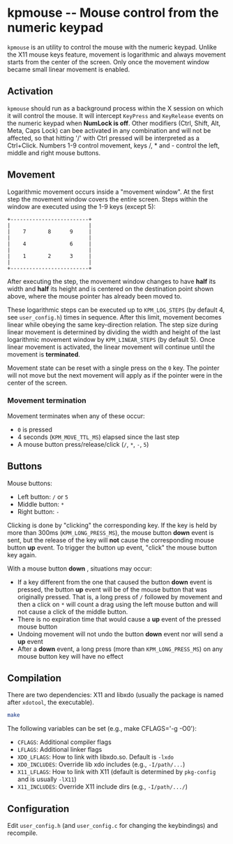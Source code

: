 kpmouse -- Mouse control from the numeric keypad
============================================================

`kpmouse` is an utility to control the mouse with the numeric keypad. Unlike the X11 mouse keys feature, movement is logarithmic and always movement starts from the center of the screen. Only once the movement window became small linear movement is enabled.

Activation
------------

`kpmouse` should run as a background process within the X session on which it will control the mouse. It will intercept `KeyPress` and `KeyRelease` events on the numeric keypad when **NumLock is off**. Other modifiers (Ctrl, Shift, Alt, Meta, Caps Lock) can bee activated in any combination and will not be affected, so that hitting '/' with Ctrl pressed will be interpreted as a Ctrl+Click. Numbers 1-9 control movement, keys /, * and - control the left, middle and right mouse buttons.

Movement
----------

Logarithmic movement occurs inside a "movement window". At the first step the movement window covers the entire screen. Steps within the window are executed using the 1-9 keys (except 5):

```
+-------------------------+
|                         |
|    7       8      9     |
|                         |
|    4              6     |
|                         |
|    1       2      3     | 
|                         | 
+-------------------------+
```

After executing the step, the movement window changes to have **half** its width and **half** its height and is centered on the destination point shown above, where the mouse pointer has already been moved to.

These logarithmic steps can be executed up to `KPM_LOG_STEPS` (by default 4, see `user_config.h`) times in sequence. After this limit, movement becomes linear while obeying the same key-direction relation. The step size during linear movement is determined by dividing the width and height of the last logarithmic movement window by `KPM_LINEAR_STEPS` (by default 5). Once linear movement is activated, the linear movement will continue until the movement is **terminated**.

Movement state can be reset with a single press on the `0` key. The pointer will not move but the next movement will apply as if the pointer were in the center of the screen. 

### Movement termination

Movement terminates when any of these occur:

- `0` is pressed
- 4 seconds (`KPM_MOVE_TTL_MS`) elapsed since the last step
- A mouse button press/release/click (`/`, `*`, `-`, `5`)

Buttons
---------

Mouse buttons:
- Left button: `/` or `5`
- Middle button: `*`
- Right button: `-`

Clicking is done by "clicking" the corresponding key. If the key is held by more than 300ms (`KPM_LONG_PRESS_MS`), the mouse button **down** event is sent, but the release of the key will **not** cause the corresponding mouse button **up** event. To trigger the button up event, "click" the mouse button key again.

With a mouse button **down** , situations may occur:
- If a key different from the one that caused the button **down** event is pressed, the button **up** event will be of the mouse button that was originally pressed. That is, a long press of `/` followed by movement and then a click on `*` will count a drag using the left mouse button and will not cause a click of the middle button.
- There is no expiration time that would cause a **up** event of the pressed mouse button
- Undoing movement will not undo the button **down** event nor will send a **up** event
- After a **down** event, a long press (more than `KPM_LONG_PRESS_MS`) on any mouse button key will have no effect

Compilation
--------------

There are two dependencies: X11 and libxdo (usually the package is named after `xdotool`, the executable).

```bash
make
```

The following variables can be set (e.g., make CFLAGS='-g -O0'):
- `CFLAGS`: Additional compiler flags
- `LFLAGS`: Additional linker flags
- `XDO_LFLAGS`: How to link with libxdo.so. Default is `-lxdo`
- `XDO_INCLUDES`: Override lib xdo includes (e.g., `-I/path/...`)
- `X11_LFLAGS`: How to link with X11 (default is determined by `pkg-config` and is usually `-lX11`)
- `X11_INCLUDES`: Override X11 include dirs (e.g., `-I/path/.../`)

Configuration
----------------

Edit `user_config.h` (and `user_config.c` for changing the keybindings) and recompile.


<!--  LocalWords:  kpmouse KeyPress KeyRelease NumLock Ctrl KPM config libxdo
 -->
<!--  LocalWords:  xdotool CFLAGS LFLAGS XDO lxdo xdo lX dirs
 -->
